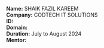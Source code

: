 **Name:** SHAIK FAZIL KAREEM    
**Company:** CODTECH IT SOLUTIONS  
**ID:**   
**Domain:**   
**Duration:** July to August 2024  
**Mentor:** 
